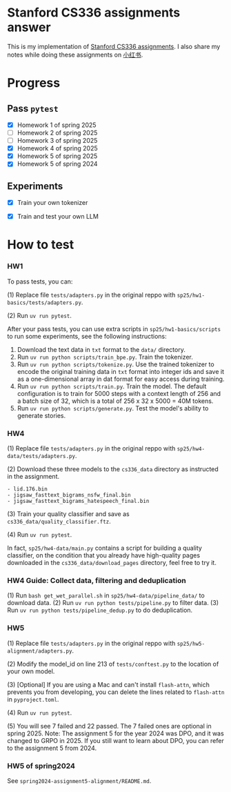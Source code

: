 # Stanford CS336 assignments answer

This is my implementation of [Stanford CS336 assignments](https://github.com/stanford-cs336). I also share my notes while doing these assignments on [小红书](https://www.xiaohongshu.com/user/profile/5a9409554eacab27ee3c50b0). 

# Progress

## Pass `pytest`

- [x] Homework 1 of spring 2025
- [ ] Homework 2 of spring 2025
- [ ] Homework 3 of spring 2025
- [x] Homework 4 of spring 2025
- [x] Homework 5 of spring 2025
- [x] Homework 5 of spring 2024

## Experiments

- [x] Train your own tokenizer
- [x] Train and test your own LLM


# How to test
### HW1
To pass tests, you can:

(1) Replace file `tests/adapters.py` in the original reppo with `sp25/hw1-basics/tests/adapters.py`.

(2) Run `uv run pytest`.

After your pass tests, you can use extra scripts in `sp25/hw1-basics/scripts` to run some experiments, see the following instructions:

1. Download the text data in `txt` format to the `data/` directory.
2. Run `uv run python scripts/train_bpe.py`. Train the tokenizer. 
3. Run `uv run python scripts/tokenize.py`. Use the trained tokenizer to encode the original training data in `txt` format into integer ids and save it as a one-dimensional array in dat format for easy access during training.
4. Run `uv run python scripts/train.py`. Train the model. The default configuration is to train for 5000 steps with a context length of 256 and a batch size of 32, which is a total of 256 x 32 x 5000 = 40M tokens.
5. Run `uv run python scripts/generate.py`. Test the model's ability to generate stories.

### HW4
(1) Replace file `tests/adapters.py` in the original reppo with `sp25/hw4-data/tests/adapters.py`.

(2) Download these three models to the `cs336_data` directory as instructed in the assignment.

    - lid.176.bin
    - jigsaw_fasttext_bigrams_nsfw_final.bin
    - jigsaw_fasttext_bigrams_hatespeech_final.bin

(3) Train your quality classifier and save as `cs336_data/quality_classifier.ftz`.

(4) Run `uv run pytest`.


In fact, `sp25/hw4-data/main.py` contains a script for building a quality classifier, on the condition that you already have high-quality pages downloaded in the `cs336_data/download_pages` directory, feel free to try it.

### HW4 Guide: Collect data, filtering and deduplication
(1) Run `bash get_wet_parallel.sh` in `sp25/hw4-data/pipeline_data/` to download data.
(2) Run `uv run python tests/pipeline.py` to filter data.
(3) Run `uv run python tests/pipeline_dedup.py` to do deduplication.

### HW5
(1) Replace file `tests/adapters.py` in the original reppo with `sp25/hw5-alignment/adapters.py`.

(2) Modify the model_id on line 213 of `tests/conftest.py` to the location of your own model.

(3) [Optional] If you are using a Mac and can't install `flash-attn`, which prevents you from developing, you can delete the lines related to `flash-attn` in `pyproject.toml`.

(4) Run `uv run pytest`.

(5) You will see 7 failed and 22 passed. The 7 failed ones are optional in spring 2025. Note: The assignment 5 for the year 2024 was DPO, and it was changed to GRPO in 2025. If you still want to learn about DPO, you can refer to the assignment 5 from 2024.


### HW5 of spring2024
See `spring2024-assignment5-alignment/README.md`.

